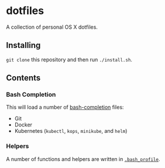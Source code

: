 # dotfiles

A collection of personal OS X dotfiles.

## Installing

`git clone` this repository and then run `./install.sh`.

## Contents

### Bash Completion

This will load a number of [bash-completion](https://github.com/scop/bash-completion) files:

- Git
- Docker
- Kubernetes (`kubectl`, `kops`, `minikube`, and `helm`)

### Helpers

A number of functions and helpers are written in [`.bash_profile`](./bash_profile).

